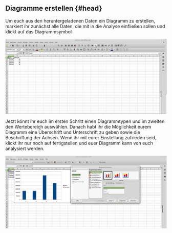 ## Diagramme erstellen {#head}

Um euch aus den heruntergeladenen Daten ein Diagramm zu erstellen, markiert ihr zunächst alle Daten, die mit in die Analyse einfließen sollen und klickt auf das Diagrammsymbol


<img src="https://raw.githubusercontent.com/sensebox/resources/master/images/lib.jpg" align="center" width="900"/>


Jetzt könnt ihr euch im ersten Schritt einen Diagrammtypen und im zweiten den Wertebereich auswählen. 
Danach habt ihr die Möglichkeit eurem Diagramm eine Überschrift und Unterschrift zu geben sowie die Beschriftung der Achsen. 
Wenn ihr mit eurer Einstellung zufrieden seid, klickt ihr nur noch auf fertigstellen und euer Diagramm kann von euch analysiert werden.


<img src="https://raw.githubusercontent.com/sensebox/resources/master/images/dialibre.jpg" align="center" width="900"/>